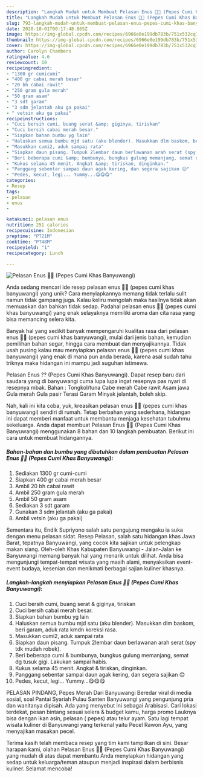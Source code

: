 ```yaml
---
description: "Langkah Mudah untuk Membuat Pelasan Enus 🐙🐙 (Pepes Cumi Khas Banyuwangi) Anti Gagal"
title: "Langkah Mudah untuk Membuat Pelasan Enus 🐙🐙 (Pepes Cumi Khas Banyuwangi) Anti Gagal"
slug: 793-langkah-mudah-untuk-membuat-pelasan-enus-pepes-cumi-khas-banyuwangi-anti-gagal
date: 2020-10-01T00:17:48.865Z
image: https://img-global.cpcdn.com/recipes/6966e0e199db783b/751x532cq70/pelasan-enus-🐙🐙-pepes-cumi-khas-banyuwangi-foto-resep-utama.jpg
thumbnail: https://img-global.cpcdn.com/recipes/6966e0e199db783b/751x532cq70/pelasan-enus-🐙🐙-pepes-cumi-khas-banyuwangi-foto-resep-utama.jpg
cover: https://img-global.cpcdn.com/recipes/6966e0e199db783b/751x532cq70/pelasan-enus-🐙🐙-pepes-cumi-khas-banyuwangi-foto-resep-utama.jpg
author: Carolyn Chambers
ratingvalue: 4.6
reviewcount: 10
recipeingredient:
- "1300 gr cumicumi"
- "400 gr cabai merah besar"
- "20 bh cabai rawit"
- "250 gram gula merah"
- "50 gram asam"
- "3 sdt garam"
- "3 sdm jelantah aku ga pakai"
- " vetsin aku ga pakai"
recipeinstructions:
- "Cuci bersih cumi, buang serat &amp; giginya, tiriskan"
- "Cuci bersih cabai merah besar."
- "Siapkan bahan bumbu yg lain"
- "Haluskan semua bumbu mjd satu (aku blender). Masukkan dlm baskom, beri garam, aduk rata kmdn koreksi rasa."
- "Masukkan cumi2, aduk sampai rata"
- "Siapkan daun pisang. Tumpuk 2lembar daun berlawanan arah serat (spy tdk mudah robek)."
- "Beri beberapa cumi &amp; bumbunya, bungkus gulung memanjang, semat dg tusuk gigi. Lakukan sampai habis."
- "Kukus selama 45 menit. Angkat &amp; tiriskan, dinginkan."
- "Panggang sebentar sampai daun agak kering, dan segera sajikan 😊"
- "Pedes, kecut, legi... Yummy...😋😋😋"
categories:
- Resep
tags:
- pelasan
- enus
- 

katakunci: pelasan enus  
nutrition: 251 calories
recipecuisine: Indonesian
preptime: "PT21M"
cooktime: "PT48M"
recipeyield: "1"
recipecategory: Lunch

---
```



![Pelasan Enus 🐙🐙 (Pepes Cumi Khas Banyuwangi)](https://img-global.cpcdn.com/recipes/6966e0e199db783b/751x532cq70/pelasan-enus-🐙🐙-pepes-cumi-khas-banyuwangi-foto-resep-utama.jpg)

Anda sedang mencari ide resep pelasan enus 🐙🐙 (pepes cumi khas banyuwangi) yang unik? Cara menyiapkannya memang tidak terlalu sulit namun tidak gampang juga. Kalau keliru mengolah maka hasilnya tidak akan memuaskan dan bahkan tidak sedap. Padahal pelasan enus 🐙🐙 (pepes cumi khas banyuwangi) yang enak selayaknya memiliki aroma dan cita rasa yang bisa memancing selera kita.

Banyak hal yang sedikit banyak mempengaruhi kualitas rasa dari pelasan enus 🐙🐙 (pepes cumi khas banyuwangi), mulai dari jenis bahan, kemudian pemilihan bahan segar, hingga cara membuat dan menyajikannya. Tidak usah pusing kalau mau menyiapkan pelasan enus 🐙🐙 (pepes cumi khas banyuwangi) yang enak di mana pun anda berada, karena asal sudah tahu triknya maka hidangan ini mampu jadi suguhan istimewa.

Pelasan Enus ?? (Pepes Cumi Khas Banyuwangi). Dapat resep baru dari saudara yang di banyuwangi cuma lupa lupa ingat resepnya pas nyari di resepnya mbak. Bahan : Tongkol/tuna Cabe merah Cabe rawit Asam jawa Gula merah Gula pasir Terasi Garam Minyak jelantah, boleh skip.


Nah, kali ini kita coba, yuk, kreasikan pelasan enus 🐙🐙 (pepes cumi khas banyuwangi) sendiri di rumah. Tetap berbahan yang sederhana, hidangan ini dapat memberi manfaat untuk membantu menjaga kesehatan tubuhmu sekeluarga. Anda dapat membuat Pelasan Enus 🐙🐙 (Pepes Cumi Khas Banyuwangi) menggunakan 8 bahan dan 10 langkah pembuatan. Berikut ini cara untuk membuat hidangannya.

<!--inarticleads1-->

##### Bahan-bahan dan bumbu yang dibutuhkan dalam pembuatan Pelasan Enus 🐙🐙 (Pepes Cumi Khas Banyuwangi):

1. Sediakan 1300 gr cumi-cumi
1. Siapkan 400 gr cabai merah besar
1. Ambil 20 bh cabai rawit
1. Ambil 250 gram gula merah
1. Ambil 50 gram asam
1. Sediakan 3 sdt garam
1. Gunakan 3 sdm jelantah (aku ga pakai)
1. Ambil  vetsin (aku ga pakai)


Sementara itu, Endik Supriyono salah satu pengujung mengaku ia suka dengan menu pelasan sidat. Resep Pelasan, salah satu hidangan khas Jawa Barat, tepatnya Banyuwangi, yang cocok kita sajikan untuk pelengkap makan siang. Oleh-oleh Khas Kabupaten Banyuwangi - Jalan-Jalan ke Banyuwangi memang banyak hal yang menarik untuk dilihat. Anda bisa mengunjungi tempat-tempat wisata yang masih alami, menyaksikan event-event budaya, kesenian dan menikmati berbagai sajian kuliner khasnya. 

<!--inarticleads2-->

##### Langkah-langkah menyiapkan Pelasan Enus 🐙🐙 (Pepes Cumi Khas Banyuwangi):

1. Cuci bersih cumi, buang serat &amp; giginya, tiriskan
1. Cuci bersih cabai merah besar.
1. Siapkan bahan bumbu yg lain
1. Haluskan semua bumbu mjd satu (aku blender). Masukkan dlm baskom, beri garam, aduk rata kmdn koreksi rasa.
1. Masukkan cumi2, aduk sampai rata
1. Siapkan daun pisang. Tumpuk 2lembar daun berlawanan arah serat (spy tdk mudah robek).
1. Beri beberapa cumi &amp; bumbunya, bungkus gulung memanjang, semat dg tusuk gigi. Lakukan sampai habis.
1. Kukus selama 45 menit. Angkat &amp; tiriskan, dinginkan.
1. Panggang sebentar sampai daun agak kering, dan segera sajikan 😊
1. Pedes, kecut, legi... Yummy...😋😋😋


PELASAN PINDANG, Pepes Merah Dari Banyuwangi Beredar viral di media sosial, soal Pantai Syariah Pulau Santen Banyuwangi yang pengunjung pria dan wanitanya dipisah. Ada yang menyebut ini sebagai Arabisasi. Cari lokasi terdekat, pesan bintang sesuai selera &amp; budget kamu, harga promo Lauknya bisa dengan ikan asin, pelasan ( pepes) atau telur ayam. Satu lagi tempat wisata kuliner di Banyuwangi yang terkenal yaitu Pecel Rawon Ayu, yang menyajikan masakan pecel. 

Terima kasih telah membaca resep yang tim kami tampilkan di sini. Besar harapan kami, olahan Pelasan Enus 🐙🐙 (Pepes Cumi Khas Banyuwangi) yang mudah di atas dapat membantu Anda menyiapkan hidangan yang sedap untuk keluarga/teman ataupun menjadi inspirasi dalam berbisnis kuliner. Selamat mencoba!
